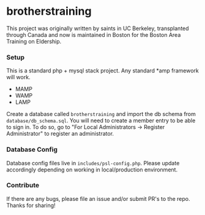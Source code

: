 # brotherstraining

This project was originally written by saints in UC Berkeley, transplanted through Canada and now is maintained in Boston for the Boston Area Training on Eldership.

### Setup

This is a standard php + mysql stack project. Any standard *amp framework will work.

 - MAMP
 - WAMP
 - LAMP

Create a database called ```brotherstraining``` and import the db schema from ```database/db_schema.sql```. You will need to create a member entry to be able to sign in. To do so, go to "For Local Administrators -> Register Administrator" to register an administrator.

### Database Config

Database config files live in ```includes/psl-config.php```. Please update accordingly depending on working in local/production environment.

### Contribute

If there are any bugs, please file an issue and/or submit PR's to the repo. Thanks for sharing!